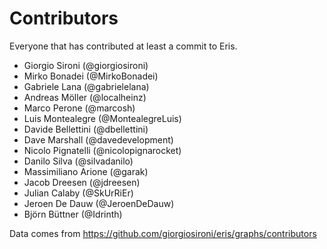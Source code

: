 # Contributors 

Everyone that has contributed at least a commit to Eris.

- Giorgio Sironi (@giorgiosironi)
- Mirko Bonadei (@MirkoBonadei)
- Gabriele Lana (@gabrielelana)
- Andreas Möller (@localheinz)
- Marco Perone (@marcosh)
- Luis Montealegre (@MontealegreLuis)
- Davide Bellettini (@dbellettini)
- Dave Marshall (@davedevelopment)
- Nicolo Pignatelli (@nicolopignarocket)
- Danilo Silva (@silvadanilo)
- Massimiliano Arione (@garak)
- Jacob Dreesen (@jdreesen)
- Julian Calaby (@SkUrRiEr)
- Jeroen De Dauw (@JeroenDeDauw)
- Björn Büttner (@Idrinth)

Data comes from https://github.com/giorgiosironi/eris/graphs/contributors

